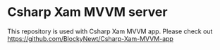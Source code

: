 # Csharp Xam MVVM server

This repository is used with Csharp Xam MVVM app. Please check out https://github.com/BlockyNewt/Csharp-Xam-MVVM-app
